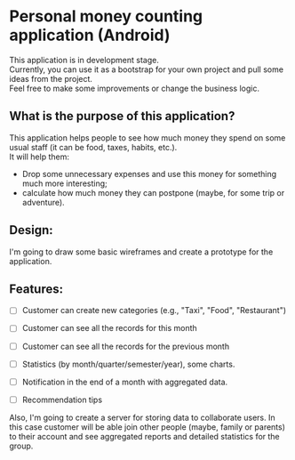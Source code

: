 # Personal money counting application (Android)
This application is in development stage.  
Currently, you can use it as a bootstrap for your own project and
pull some ideas from the project.  
Feel free to make some improvements or change the business logic.

## What is the purpose of this application?
This application helps people to see how much money they spend
on some usual staff (it can be food, taxes, habits, etc.).  
It will help them:
- Drop some unnecessary expenses and use this money for something
much more interesting;
- calculate how much money they can postpone (maybe, for some trip
or adventure).

## Design:
I'm going to draw some basic wireframes and create a prototype for
the application.

## Features:
- [ ] Customer can create new categories (e.g., "Taxi", "Food", "Restaurant")
- [ ] Customer can see all the records for this month
- [ ] Customer can see all the records for the previous month
- [ ] Statistics (by month/quarter/semester/year), some charts.
- [ ] Notification in the end of a month with aggregated data.
- [ ] Recommendation tips


Also, I'm going to create a server for storing data to collaborate users.
In this case customer will be able join other people (maybe, family or parents)
to their account and see aggregated reports and detailed statistics for the group.